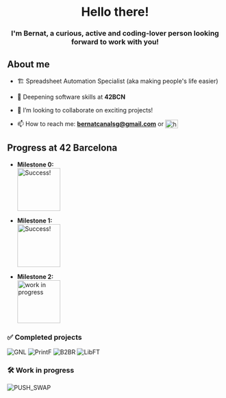 <h1 align="center"> Hello there!</h1>
<h3 align="center">I'm Bernat, a curious, active and coding-lover person looking forward to work with you!</h3>


## About me

- 🏗️ Spreadsheet Automation Specialist (aka making people's life easier)

- 🌱 Deepening software skills at **42BCN**

- 👯 I’m looking to collaborate on exciting projects!

- 📫 How to reach me: **bernatcanalsg@gmail.com** or <a href="https://www.linkedin.com/in/bcanals/" target="blank"><img align="top" src="https://raw.githubusercontent.com/rahuldkjain/github-profile-readme-generator/master/src/images/icons/Social/linked-in-alt.svg" alt="https://www.linkedin.com/in/bcanals/" height="20" width="30" /></a>



## Progress at 42 Barcelona

- **Milestone 0:**  
  <img src="https://img.shields.io/badge/Status-Success!-brightgreen" alt="Success!" width="100"/>
  
- **Milestone 1:**  
  <img src="https://img.shields.io/badge/Status-Success!-brightgreen" alt="Success!" width="100"/>

- **Milestone 2:**  
  <img src="https://img.shields.io/badge/Status-Pending-red" alt="work in progress" width="100"/>




<h3 align="left">✅ Completed projects</h3>

![GNL](https://github.com/ayogun/42-project-badges/blob/main/badges/get_next_linem.png?raw=true)
![PrintF](https://github.com/ayogun/42-project-badges/blob/main/badges/ft_printfe.png?raw=true)
![B2BR](https://github.com/ayogun/42-project-badges/blob/main/badges/born2berootm.png?raw=true)
![LibFT](https://github.com/ayogun/42-project-badges/blob/main/badges/libftm.png?raw=true)


<h3 align="left">🛠️ Work in progress </h3>

![PUSH_SWAP](https://github.com/ayogun/42-project-badges/blob/main/badges/push_swapn.png)
<!---
BCanals/BCanals is a ✨ special ✨ repository because its `README.md` (this file) appears on your GitHub profile.
You can click the Preview link to take a look at your changes. 🌱💞️
--->
